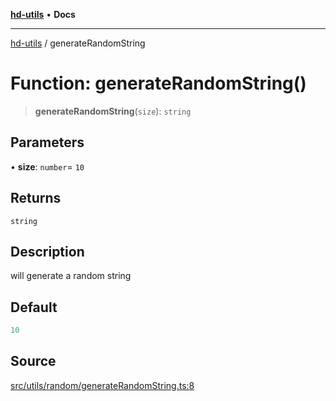 [**hd-utils**](../README.md) • **Docs**

***

[hd-utils](../globals.md) / generateRandomString

# Function: generateRandomString()

> **generateRandomString**(`size`): `string`

## Parameters

• **size**: `number`= `10`

## Returns

`string`

## Description

will generate a random string

## Default

```ts
10
```

## Source

[src/utils/random/generateRandomString.ts:8](https://github.com/AhmadHddad/h-utils/blob/5c76ff5de068cee019fc632d9da2e395721bb48f/src/utils/random/generateRandomString.ts#L8)
